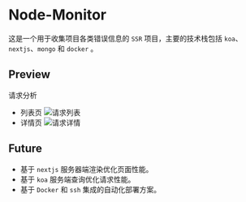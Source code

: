 # Node-Monitor

这是一个用于收集项目各类错误信息的 `SSR` 项目，主要的技术栈包括 `koa`、`nextjs`、`mongo` 和 `docker` 。

## Preview

请求分析

- 列表页
![请求列表](http://assets.jweboy.com/monitor-interface-list.png)
- 详情页
![请求详情](http://assets.jweboy.com/monitor-interface-detail.png)

## Future

- 基于 `nextjs` 服务器端渲染优化页面性能。
- 基于 `koa` 服务端查询优化请求性能。
- 基于 `Docker` 和 `ssh` 集成的自动化部署方案。
